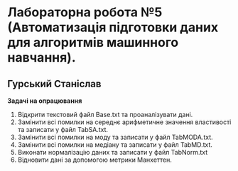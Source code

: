 # Лабораторна робота №5 (Автоматизація підготовки даних для алгоритмів машинного навчання).

## Гурський Станіслав

**Задачі на опрацювання**
1.  Відкрити текстовий файл Base.txt та проаналізувати дані.
2.  Замінити всі помилки на середнє арифметичне значення властивості та записати у файл TabSA.txt.
3.  Замінити всі помилки на моду та записати у файл TabMODA.txt.
4.  Замінити всі помилки на медіану та записати у файл TabMD.txt.
5.  Виконати нормалізацію даних та записати у файл TabNorm.txt
6.  Відновити дані за допомогою метрики Манхеттен.
